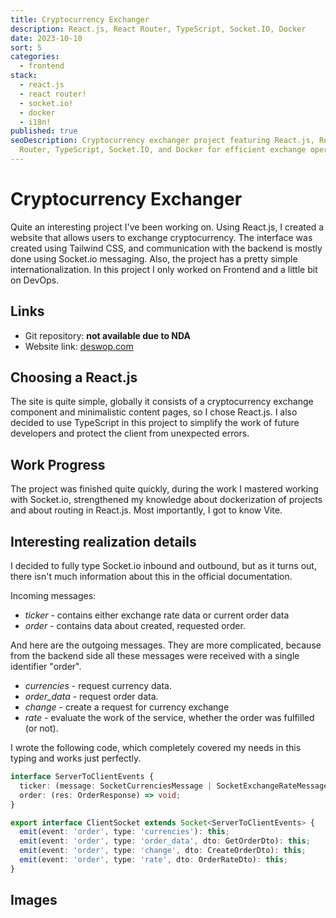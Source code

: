 ```yaml
---
title: Cryptocurrency Exchanger
description: React.js, React Router, TypeScript, Socket.IO, Docker
date: 2023-10-10
sort: 5
categories:
  - frontend
stack:
  - react.js
  - react router!
  - socket.io!
  - docker
  - i18n!
published: true
seoDescription: Cryptocurrency exchanger project featuring React.js, React
  Router, TypeScript, Socket.IO, and Docker for efficient exchange operations.
---
```


# Cryptocurrency Exchanger

Quite an interesting project I've been working on. Using React.js, I created a website that allows users to exchange cryptocurrency. The interface was created using Tailwind CSS, and communication with the backend is mostly done using Socket.io messaging. Also, the project has a pretty simple internationalization. In this project I only worked on Frontend and a little bit on DevOps.

## Links

- Git repository: **not available due to NDA**
- Website link: [deswop.com](https://deswop.com)

## Choosing a React.js

The site is quite simple, globally it consists of a cryptocurrency exchange component and minimalistic content pages, so I chose React.js. I also decided to use TypeScript in this project to simplify the work of future developers and protect the client from unexpected errors.

## Work Progress

The project was finished quite quickly, during the work I mastered working with Socket.io, strengthened my knowledge about dockerization of projects and about routing in React.js. Most importantly, I got to know Vite.

## Interesting realization details

I decided to fully type Socket.io inbound and outbound, but as it turns out, there isn't much information about this in the official documentation.

Incoming messages:

- _ticker_ - contains either exchange rate data or current order data
- _order_ - contains data about created, requested order.

And here are the outgoing messages. They are more complicated, because from the backend side all these messages were received with a single identifier "order".

- _currencies_ - request currency data.
- _order\_data_ - request order data.
- _change_ - create a request for currency exchange
- _rate_ - evaluate the work of the service, whether the order was fulfilled (or not).

I wrote the following code, which completely covered my needs in this typing and works just perfectly.

```ts
interface ServerToClientEvents {
  ticker: (message: SocketCurrenciesMessage | SocketExchangeRateMessage) => void;
  order: (res: OrderResponse) => void;
}

export interface ClientSocket extends Socket<ServerToClientEvents> {
  emit(event: 'order', type: 'currencies'): this;
  emit(event: 'order', type: 'order_data', dto: GetOrderDto): this;
  emit(event: 'order', type: 'change', dto: CreateOrderDto): this;
  emit(event: 'order', type: 'rate', dto: OrderRateDto): this;
}
```

## Images
